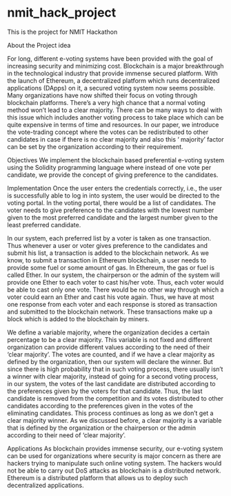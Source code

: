 # nmit_hack_project
This is the project for NMIT Hackathon

About the Project idea

For long, different e-voting systems have been provided with the goal of increasing security and minimizing cost. Blockchain is a major breakthrough in the technological industry that provide immense secured platform. With the launch of Ethereum, a decentralized platform which runs decentralized applications (DApps) on it, a secured voting system now seems possible. Many organizations have now shifted their focus on voting through blockchain platforms. There’s a very high chance that a normal voting method won’t lead to a clear majority. There can be many ways to deal with this issue which includes another voting process to take place which can be quite expensive in terms of time and resources. In our paper, we introduce the vote-trading concept where the votes can be redistributed to other candidates in case if there is no clear majority and also this ‘ majority’ factor can be set by the organization according to their requirement.

Objectives 
We implement the blockchain based preferential e-voting system using the Solidity programming language where instead of one vote per candidate, we provide the concept of giving preference to the candidates.

Implementation 
Once the user enters the credentials correctly, i.e., the user is successfully able to log in into system, the user would be directed to the voting portal. In the voting portal, there would be a list of candidates. The voter needs to give preference to the candidates with the lowest number given to the most preferred candidate and the largest number given to the least preferred candidate.

In our system, each preferred list by a voter is taken as one transaction. Thus whenever a user or voter gives preference to the candidates and submit his list, a transaction is added to the blockchain network. As we know, to submit a transaction in Ethereum blockchain, a user needs to provide some fuel or some amount of gas. In Ethereum, the gas or fuel is called Ether. In our system, the chairperson or the admin of the system will provide one Ether to each voter to cast his/her vote. Thus, each voter would be able to cast only one vote. There would be no other way through which a voter could earn an Ether and cast his vote again. Thus, we have at most one response from each voter and each response is stored as transaction and submitted to the blockchain network. These transactions make up a block which is added to the blockchain by miners.

We define a variable majority, where the organization decides a certain percentage to be a clear majority. This variable is not fixed and different organization can provide different values according to the need of their ‘clear majority’. The votes are counted, and if we have a clear majority as defined by the organization, then our system will declare the winner. But since there is high probability that in such voting process, there usually isn’t a winner with clear majority, instead of going for a second voting process, in our system, the votes of the last candidate are distributed according to the preferences given by the voters for that candidate. Thus, the last candidate is removed from the competition and its votes distributed to other candidates according to the preferences given in the votes of the eliminating candidates. This process continues as long as we don’t get a clear majority winner. As we discussed before, a clear majority is a variable that is defined by the organization or the chairperson or the admin according to their need of ‘clear majority’.

Applications As blockchain provides immense security, our e-voting system can be used for organizations where security is major concern as there are hackers trying to manipulate such online voting system. The hackers would not be able to carry out DoS attacks as blockchain is a distributed network. Ethereum is a distributed platform that allows us to deploy such decentralized applications.

